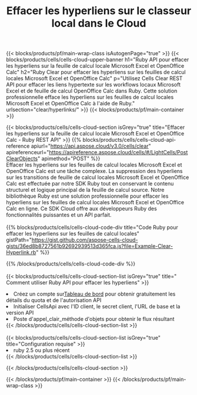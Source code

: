 ﻿---
title:  Effacer les hyperliens sur le classeur local dans le Cloud
description:  API Cloud et SDK pour effacer les hyperliens sur Microsoft Excel et OpenOffice Calc. Effacez les hyperliens sur les feuilles de calcul locales par le Cells Cloud API. Le SDK prend en charge les types de langages de développement. Ils incluent Android, C#, Go, Java, NodeJS, Perl, PHP, Python, Ruby et Swift.
url: /fr/ruby/clear/hyperlinks/
---
{{< blocks/products/pf/main-wrap-class isAutogenPage="true" >}}
{{< blocks/products/cells/cells-cloud-upper-banner h1="Ruby API pour effacer les hyperliens sur la feuille de calcul locale Microsoft Excel et OpenOffice Calc" h2="Ruby Clear pour effacer les hyperliens sur les feuilles de calcul locales Microsoft Excel et OpenOffice Calc" p="Utilisez Cells Clear REST API pour effacer les liens hypertexte sur les workflows locaux Microsoft Excel et de feuille de calcul OpenOffice Calc dans Ruby. Cette solution professionnelle efface les hyperliens sur les feuilles de calcul locales Microsoft Excel et OpenOffice Calc à l\'aide de Ruby." urlsection="clear/hyperlinks/" >}}
{{< blocks/products/pf/main-container >}}

{{< blocks/products/cells/cells-cloud-section isGrey="true" title="Effacer les hyperliens sur la feuille de calcul locale Microsoft Excel et OpenOffice Calc - Ruby REST API" >}}
{{% blocks/products/cells/cells-cloud-api-reference apiurl="https://api.aspose.cloud/v3.0/cells/clear" apireferenceurl="https://apireference.aspose.cloud/cells/#/LightCells/PostClearObjects" apimethod="POST" %}}
<br/>
Effacer les hyperliens sur les feuilles de calcul locales Microsoft Excel et OpenOffice Calc est une tâche complexe. La suppression des hyperliens sur les transitions de feuille de calcul locales Microsoft Excel et OpenOffice Calc est effectuée par notre SDK Ruby tout en conservant le contenu structurel et logique principal de la feuille de calcul source. Notre bibliothèque Ruby est une solution professionnelle pour effacer les hyperliens sur les feuilles de calcul locales Microsoft Excel et OpenOffice Calc en ligne. Ce SDK Cloud offre aux développeurs Ruby des fonctionnalités puissantes et un API parfait.
<br/>
<br/>
{{% blocks/products/cells/cells-cloud-code-div title="Code Ruby pour effacer les hyperliens sur les feuilles de calcul locales" gistPath="https://gist.github.com/aspose-cells-cloud-gists/36ed8b8727561b92692939513d365fca.js?file=Example-Clear-Hyperlink.rb" %}}
  
{{% /blocks/products/cells/cells-cloud-code-div %}}
<br/>
<br/>
{{< blocks/products/cells/cells-cloud-section-list isGrey="true" title=" Comment utiliser Ruby API pour effacer les hyperliens" >}}
<li> Créez un compte sur<a href="https://dashboard.aspose.cloud/">Tableau de bord</a> pour obtenir gratuitement les détails du quota et de l'autorisation API</li>
<li>Initialiser CellsApi avec l'ID client, le secret client, l'URL de base et la version API</li>
<li>Poste d'appel_clair_méthode d'objets pour obtenir le flux résultant</li>
{{< /blocks/products/cells/cells-cloud-section-list >}}
<br/>
<br/>
{{< blocks/products/cells/cells-cloud-section-list isGrey="true" title="Configuration requise" >}}
<li>ruby 2.5 ou plus récent</li>
{{< /blocks/products/cells/cells-cloud-section-list >}}

{{< /blocks/products/cells/cells-cloud-section >}}

{{< /blocks/products/pf/main-container >}}
{{< /blocks/products/pf/main-wrap-class >}}
